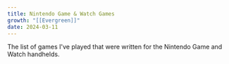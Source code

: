 ```yaml
---
title: Nintendo Game & Watch Games
growth: "[[Evergreen]]"
date: 2024-03-11
---
```

The list of games I've played that were written for the Nintendo Game and Watch handhelds.
